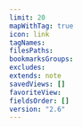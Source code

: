 ```yaml
---
limit: 20
mapWithTag: true
icon: link
tagNames: 
filesPaths: 
bookmarksGroups: 
excludes: 
extends: note
savedViews: []
favoriteView: 
fieldsOrder: []
version: "2.6"
---
```

